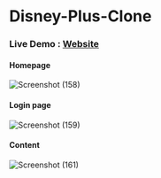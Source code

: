 
# Disney-Plus-Clone

<h3>Live Demo : <a href="https://disney-clone-d1e27.web.app/">Website</a></h3>

<h4>Homepage</h4>

![Screenshot (158)](https://user-images.githubusercontent.com/59244719/128177852-0db172ee-7515-4847-8fb8-643d1a435e18.png)

<h4>Login page</h4>

![Screenshot (159)](https://user-images.githubusercontent.com/59244719/128177902-185fe26d-87e8-48ba-bac7-97101181640c.png)

<h4>Content</h4>

![Screenshot (161)](https://user-images.githubusercontent.com/59244719/128522104-0110e607-ca67-4035-b5ab-5958935fc255.png)
